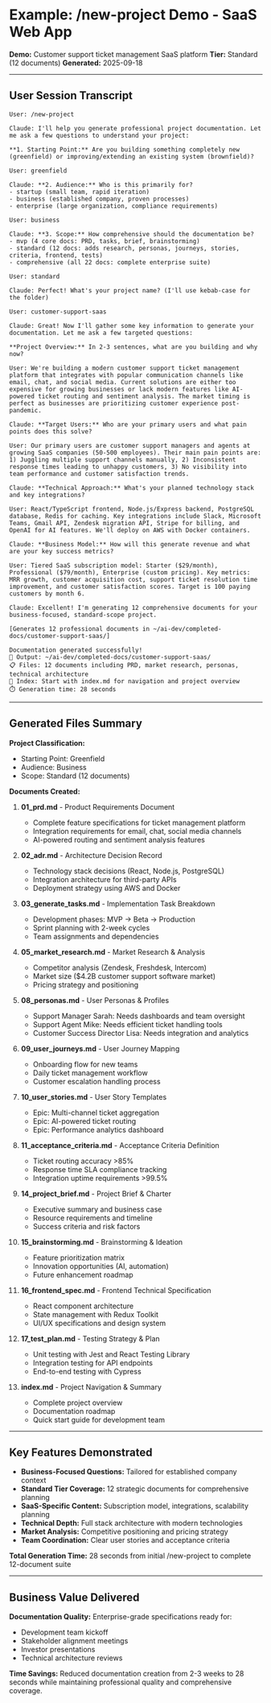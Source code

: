# Example: /new-project Demo - SaaS Web App

**Demo:** Customer support ticket management SaaS platform
**Tier:** Standard (12 documents)
**Generated:** 2025-09-18

---

## User Session Transcript

```
User: /new-project

Claude: I'll help you generate professional project documentation. Let me ask a few questions to understand your project:

**1. Starting Point:** Are you building something completely new (greenfield) or improving/extending an existing system (brownfield)?

User: greenfield

Claude: **2. Audience:** Who is this primarily for?
- startup (small team, rapid iteration)
- business (established company, proven processes)
- enterprise (large organization, compliance requirements)

User: business

Claude: **3. Scope:** How comprehensive should the documentation be?
- mvp (4 core docs: PRD, tasks, brief, brainstorming)
- standard (12 docs: adds research, personas, journeys, stories, criteria, frontend, tests)
- comprehensive (all 22 docs: complete enterprise suite)

User: standard

Claude: Perfect! What's your project name? (I'll use kebab-case for the folder)

User: customer-support-saas

Claude: Great! Now I'll gather some key information to generate your documentation. Let me ask a few targeted questions:

**Project Overview:** In 2-3 sentences, what are you building and why now?

User: We're building a modern customer support ticket management platform that integrates with popular communication channels like email, chat, and social media. Current solutions are either too expensive for growing businesses or lack modern features like AI-powered ticket routing and sentiment analysis. The market timing is perfect as businesses are prioritizing customer experience post-pandemic.

Claude: **Target Users:** Who are your primary users and what pain points does this solve?

User: Our primary users are customer support managers and agents at growing SaaS companies (50-500 employees). Their main pain points are: 1) Juggling multiple support channels manually, 2) Inconsistent response times leading to unhappy customers, 3) No visibility into team performance and customer satisfaction trends.

Claude: **Technical Approach:** What's your planned technology stack and key integrations?

User: React/TypeScript frontend, Node.js/Express backend, PostgreSQL database, Redis for caching. Key integrations include Slack, Microsoft Teams, Gmail API, Zendesk migration API, Stripe for billing, and OpenAI for AI features. We'll deploy on AWS with Docker containers.

Claude: **Business Model:** How will this generate revenue and what are your key success metrics?

User: Tiered SaaS subscription model: Starter ($29/month), Professional ($79/month), Enterprise (custom pricing). Key metrics: MRR growth, customer acquisition cost, support ticket resolution time improvement, and customer satisfaction scores. Target is 100 paying customers by month 6.

Claude: Excellent! I'm generating 12 comprehensive documents for your business-focused, standard-scope project.

[Generates 12 professional documents in ~/ai-dev/completed-docs/customer-support-saas/]

Documentation generated successfully!
📁 Output: ~/ai-dev/completed-docs/customer-support-saas/
📋 Files: 12 documents including PRD, market research, personas, technical architecture
🔗 Index: Start with index.md for navigation and project overview
⏱️ Generation time: 28 seconds
```

---

## Generated Files Summary

**Project Classification:**
- Starting Point: Greenfield
- Audience: Business
- Scope: Standard (12 documents)

**Documents Created:**

1. **01_prd.md** - Product Requirements Document
   - Complete feature specifications for ticket management platform
   - Integration requirements for email, chat, social media channels
   - AI-powered routing and sentiment analysis features

2. **02_adr.md** - Architecture Decision Record
   - Technology stack decisions (React, Node.js, PostgreSQL)
   - Integration architecture for third-party APIs
   - Deployment strategy using AWS and Docker

3. **03_generate_tasks.md** - Implementation Task Breakdown
   - Development phases: MVP → Beta → Production
   - Sprint planning with 2-week cycles
   - Team assignments and dependencies

4. **05_market_research.md** - Market Research & Analysis
   - Competitor analysis (Zendesk, Freshdesk, Intercom)
   - Market size ($4.2B customer support software market)
   - Pricing strategy and positioning

5. **08_personas.md** - User Personas & Profiles
   - Support Manager Sarah: Needs dashboards and team oversight
   - Support Agent Mike: Needs efficient ticket handling tools
   - Customer Success Director Lisa: Needs integration and analytics

6. **09_user_journeys.md** - User Journey Mapping
   - Onboarding flow for new teams
   - Daily ticket management workflow
   - Customer escalation handling process

7. **10_user_stories.md** - User Story Templates
   - Epic: Multi-channel ticket aggregation
   - Epic: AI-powered ticket routing
   - Epic: Performance analytics dashboard

8. **11_acceptance_criteria.md** - Acceptance Criteria Definition
   - Ticket routing accuracy >85%
   - Response time SLA compliance tracking
   - Integration uptime requirements >99.5%

9. **14_project_brief.md** - Project Brief & Charter
   - Executive summary and business case
   - Resource requirements and timeline
   - Success criteria and risk factors

10. **15_brainstorming.md** - Brainstorming & Ideation
    - Feature prioritization matrix
    - Innovation opportunities (AI, automation)
    - Future enhancement roadmap

11. **16_frontend_spec.md** - Frontend Technical Specification
    - React component architecture
    - State management with Redux Toolkit
    - UI/UX specifications and design system

12. **17_test_plan.md** - Testing Strategy & Plan
    - Unit testing with Jest and React Testing Library
    - Integration testing for API endpoints
    - End-to-end testing with Cypress

13. **index.md** - Project Navigation & Summary
    - Complete project overview
    - Documentation roadmap
    - Quick start guide for development team

---

## Key Features Demonstrated

- **Business-Focused Questions:** Tailored for established company context
- **Standard Tier Coverage:** 12 strategic documents for comprehensive planning
- **SaaS-Specific Content:** Subscription model, integrations, scalability planning
- **Technical Depth:** Full stack architecture with modern technologies
- **Market Analysis:** Competitive positioning and pricing strategy
- **Team Coordination:** Clear user stories and acceptance criteria

**Total Generation Time:** 28 seconds from initial /new-project to complete 12-document suite

---

## Business Value Delivered

**Documentation Quality:** Enterprise-grade specifications ready for:
- Development team kickoff
- Stakeholder alignment meetings
- Investor presentations
- Technical architecture reviews

**Time Savings:** Reduced documentation creation from 2-3 weeks to 28 seconds while maintaining professional quality and comprehensive coverage.